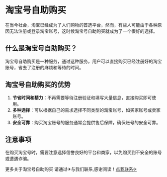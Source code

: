# 淘宝号自助购买

在当今社会，淘宝已经成为了人们购物的首选平台，然而，有些人可能由于各种原因无法注册或登录淘宝账号，这时候淘宝号自助购买就成为了一个很好的选择。

## 什么是淘宝号自助购买？

淘宝号自助购买是一种服务，通过这种服务，用户可以直接购买已经注册好的淘宝账号，省去了注册的麻烦和等待的时间。

## 淘宝号自助购买的优势

1. **节省时间和精力**：不再需要等待注册验证和填写大量信息，直接购买即可使用。
2. **多种选择**：可以根据自己的需求选择不同类型的淘宝账号，如买家账号或卖家账号。
3. **安全可靠**：购买淘宝账号的服务通常会提供售后保障，确保账号的安全可靠。

## 注意事项

在购买淘宝号时，需要注意选择信誉良好的平台和商家，以免购买到不安全的账号或遭遇诈骗。

更多关于淘宝号自助购买 请通过✈与我们联系,感谢阅读！[点我联系✈](https://us.G208.com)